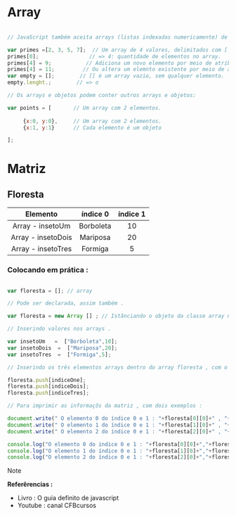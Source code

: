 # Array

```javascript

// JavaScript também aceita arrays (listas indexadas numericamente) de valores.

var primes =[2, 3, 5, 7];  // Um array de 4 valores, delimitados com [ e ].
primes[0];                // => 4: quantidade de elementos no array.
primes[4] = 9;           // Adiciona um novo elemento por meio de atribuição.
primes[4] = 11;         // Ou altera um elemnto existente por meio de atribuição.
var empty = [];        // [] é um array vazio, sem qualquer elemento.
empty.lenght.;        // => o

// Os arrays e objetos podem conter outros arrays e objetos:

var points = [       // Um array com 2 elementos.
     
     {x:0, y:0},     // Um array com 2 elementos. 
     {x:1, y:1}      // Cada elemento é um objeto

];


```

# Matriz 

## Floresta

| Elemento | índice 0 | índice 1 |
|:--:|:--:|:--:|
|Array - insetoUm  | Borboleta | 10 |
|Array - insetoDois | Mariposa | 20 |
|Array - insetoTres | Formiga | 5 |

### Colocando em prática :

```javascript 

var floresta = []; // array 

// Pode ser declarada, assim também .

var floresta = new Array [] ; // Istânciando o objeto da classe array na variável insect .

// Inserindo valores nos arrays .

var insetoUm   =  ["Borboleta",10];
var insetoDois  =  ["Mariposa",20];
var insetoTres  =  ["Formiga",5];

// Inserindo os três elementos arrays dentro do array floresta , com o método push(), assim se tornando uma matriz .

floresta.push[indiceOne];
floresta.push[indiceDois];
floresta.push[indiceTres];

// Para imprimir as informaçõs da matriz , com dois exemplos : 

document.write(" O elemento 0 do índice 0 e 1 : "+floresta[0][0]+" , "+floresta[0][1]+" <br> ");
document.write(" O elemento 1 do índice 0 e 1 : "+floresta[1][0]+" , "+floresta[1][1]+" <br> ");
document.write(" O elemento 2 do índice 0 e 1 : "+floresta[2][0]+" , "+floresta[2][1]+" <br> ");

console.log("O elemento 0 do indice 0 e 1 : "+floresta[0][0]+","+floresta[0][1]+"\n");
console.log("O elemento 1 do índice 0 e 1 : "+floresta[1][0]+","+floresta[1][1]+"\n");
console.log("O elemento 2 do índice 0 e 1 : "+floresta[2][0]+","+floresta[2][1]+"\n");

```

> [!NOTE]
> <strong> Referêrencias : </strong> <br>
> * Livro : O guia definito de javascript 
> * Youtube : canal CFBcursos